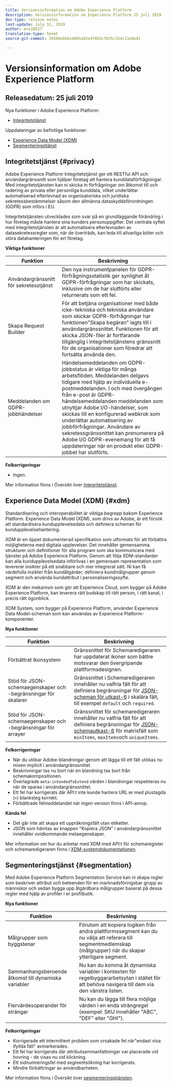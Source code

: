 ```yaml
---
title: Versionsinformation om Adobe Experience Platform
description: Versionsinformation om Experience Platform 25 juli 2019
doc-type: release notes
last-update: July 31, 2019
author: ens28527
translation-type: tm+mt
source-git-commit: 26568ebbbe48b5a82e4f6b5cf035c354c11e8ed1

---
```



# Versionsinformation om Adobe Experience Platform

## Releasedatum: 25 juli 2019

Nya funktioner i Adobe Experience Platform:

* [Integritetstjänst](#privacy)

Uppdateringar av befintliga funktioner:

* [Experience Data Model (XDM)](#xdm)
* [Segmenteringstjänst](#segmentation)

## Integritetstjänst {#privacy}

Adobe Experience Platform Integritetstjänst ger ett RESTful API och användargränssnitt som hjälper företag att hantera kunddataförfrågningar. Med integritetstjänsten kan ni skicka in förfrågningar om åtkomst till och radering av privata eller personliga kunddata, vilket underlättar automatiserad efterlevnad av organisatoriska och juridiska sekretessbestämmelser såsom den allmänna dataskyddsförordningen (GDPR) som införs i EU.

Integritetstjänsten utvecklades som svar på en grundläggande förändring i hur företag måste hantera sina kunders personuppgifter. Det centrala syftet med integritetstjänsten är att automatisera efterlevnaden av datasekretessregler som, när de överträds, kan leda till allvarliga böter och störa datahanteringen för ert företag.

**Viktiga funktioner**

| Funktion | Beskrivning |
|---|---|
| Användargränssnitt för sekretesstjänst | Den nya instrumentpanelen för GDPR-förfrågningsstatistik ger synlighet åt GDPR-förfrågningar som har skickats, inklusive om de har slutförts eller returnerats som ett fel. |
| Skapa Request Builder | För att betjäna organisationer med både icke-tekniska och tekniska användare som skickar GDPR-förfrågningar har funktionen&quot;Skapa begäran&quot; lagts till i användargränssnittet. Funktionen för att skicka JSON-filer är fortfarande tillgänglig i integritetstjänstens gränssnitt för de organisationer som föredrar att fortsätta använda den. |
| Meddelanden om GDPR-jobbhändelser | Händelsemeddelanden om GDPR-jobbstatus är viktiga för många arbetsflöden. Meddelanden delgavs tidigare med hjälp av individuella e-postmeddelanden. I och med övergången från e-post är GDPR-händelsemeddelanden meddelanden som utnyttjar Adobe I/O-händelser, som skickas till en konfigurerad webkrok som underlättar automatisering av jobbförfrågningar. Användare av sekretessgränssnittet kan prenumerera på Adobe I/O GDPR-evenemang för att få uppdateringar när en produkt eller GDPR-jobbet har slutförts. |

**Felkorrigeringar**

* Ingen.

Mer information finns i Översikt över [Integritetstjänst](../../privacy-service/home.md).

## Experience Data Model (XDM) {#xdm}

Standardisering och interoperabilitet är viktiga begrepp bakom Experience Platform. Experience Data Model (XDM), som drivs av Adobe, är ett försök att standardisera kundupplevelsedata och definiera scheman för kundupplevelsehantering.

XDM är en öppet dokumenterad specifikation som utformats för att förbättra möjligheterna med digitala upplevelser. Det innehåller gemensamma strukturer och definitioner för alla program som ska kommunicera med tjänster på Adobe Experience Platform. Genom att följa XDM-standarder kan alla kundupplevelsedata införlivas i en gemensam representation som levererar insikter på ett snabbare och mer integrerat sätt. Ni kan få värdefulla insikter från kundåtgärder, definiera kundmålgrupper genom segment och använda kundattribut i personaliseringssyfte.

XDM är den mekanism som gör att Experience Cloud, som bygger på Adobe Experience Platform, kan leverera rätt budskap till rätt person, i rätt kanal, i precis rätt ögonblick.

XDM System, som bygger på Experience Platform, använder Experience Data Model-scheman som kan användas av Experience Platform-komponenter.

**Nya funktioner**

| Funktion | Beskrivning |
|---|---|
| Förbättrat ikonsystem | Gränssnittet för Schemaredigeraren har uppdaterat ikoner som bättre motsvarar den övergripande plattformsdesignen. |
| Stöd för JSON-schemaegenskaper och -begränsningar för skalarer | Gränssnittet i Schemaredigeraren innehåller nu valfria fält för att definiera begränsningar för [JSON-scheman för utkast-6](https://tools.ietf.org/html/draft-wright-json-schema-01) i skalära fält, till exempel `default` och `required`. |
| Stöd för JSON-schemaegenskaper och -begränsningar för arrayer | Gränssnittet för schemaredigeraren innehåller nu valfria fält för att definiera begränsningar för [JSON-schemautkast-6](https://tools.ietf.org/html/draft-wright-json-schema-01) för matrisfält som `minItems`, `maxItems`och `uniqueItems`. |

**Felkorrigeringar**

* När du utökar Adobe-blandningar genom att lägga till ett fält utökas nu mixen implicit i användargränssnittet.
* Beskrivningar tas nu bort när en blandning tas bort från schemakompositionen.
* Överlagrade `meta:intendedToExtend` värden i blandningar respekteras nu när de sparas i användargränssnittet.
* Ett fel har korrigerats där API:t inte kunde hantera URL:er med plustagda (`+`) blanksteg korrekt.
* Förbättrade felmeddelandet när ingen version finns i API-anrop.

**Kända fel**

* Det går inte att skapa ett uppräkningsfält utan etiketter.
* JSON som hämtas av knappen &quot;Kopiera JSON&quot; i användargränssnittet innehåller ovidkommande metaegenskaper.

Mer information om hur du arbetar med XDM med API:t för schemaregister och schemaredigeraren finns i [XDM-systemdokumentationen](../../xdm/home.md).

## Segmenteringstjänst {#segmentation}

Med Adobe Experience Platform Segmentation Service kan ni skapa regler som beskriver attribut och beteenden för en marknadsföringsbar grupp av människor och sedan bygga upp åtgärdbara målgrupper baserat på dessa regler med hjälp av profiler i er profilbutik.

**Nya funktioner**

| Funktion | Beskrivning |
| -----------| ---------- |
| Målgrupper som byggstenar | Förutom att kopiera logiken från andra plattformssegment kan du nu välja att referera till segmentmedlemskap (målgrupper) när du skapar ytterligare segment. |
| Sammanhangsberoende åtkomst till dynamiska variabler | Nu kan du komma åt dynamiska variabler i kontexten för regelbyggararbetsytan i stället för att behöva navigera till dem via den vänstra listen. |
| Flervärdesoperander för strängar | Nu kan du lägga till flera möjliga värden i en enda strängregel (exempel: SKU innehåller &quot;ABC&quot;, &quot;DEF&quot; eller &quot;GHI&quot;). |

**Felkorrigeringar**

* Korrigerade ett intermittent problem som orsakade fel när&quot;endast visa ifyllda fält&quot; avmarkerades.
* Ett fel har korrigerats där attributsammanfattningar var placerade vid hovring - de visas nu vid klickning.
* Ett sidnumreringsfel med segmentsökning har korrigerats.
* Mindre förbättringar av användbarheten.

Mer information finns i Översikt över [segmenteringstjänsten](../../segmentation/home.md).